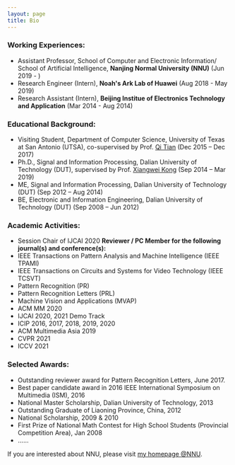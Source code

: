 ```yaml
---
layout: page
title: Bio
---
```


### Working Experiences:

- Assistant Professor, School of Computer and Electronic Information/ School of Artificial Intelligence, **Nanjing Normal University (NNU)** (Jun 2019 - )
- Research Engineer (Intern), **Noah's Ark Lab of Huawei** (Aug 2018 - May 2019)
- Research Assistant (Intern), **Beijing Institue of Electronics Technology and Application** (Mar 2014 - Aug 2014)

### Educational Background:

- Visiting Student, Department of Computer Science, University of Texas at San Antonio (UTSA), co-supervised by Prof. [Qi Tian](http://www.cs.utsa.edu/~qitian/) (Dec 2015 – Dec 2017)
- Ph.D., Signal and Information Processing, Dalian University of Technology (DUT), supervised by Prof. [Xiangwei Kong](https://person.zju.edu.cn/en/0015183) (Sep 2014 – Mar 2019)
- ME, Signal and Information Processing, Dalian University of Technology (DUT) (Sep 2012 – Aug 2014)
- BE, Electronic and Information Engineering, Dalian University of Technology (DUT) (Sep 2008 – Jun 2012)

### Academic Activities:
- Session Chair of IJCAI 2020
**Reviewer / PC Member for the following journal(s) and conference(s):**
- IEEE Transactions on Pattern Analysis and Machine Intelligence (IEEE TPAMI)
- IEEE Transactions on Circuits and Systems for Video Technology (IEEE TCSVT)
- Pattern Recognition (PR)
- Pattern Recognition Letters (PRL)
- Machine Vision and Applications (MVAP)
- ACM MM 2020
- IJCAI 2020, 2021 Demo Track
- ICIP 2016, 2017, 2018, 2019, 2020
- ACM Multimedia Asia 2019
- CVPR 2021
- ICCV 2021

### Selected Awards:
- Outstanding reviewer award for Pattern Recognition Letters, June 2017.
- Best paper candidate award in 2016 IEEE International Symposium on Multimedia (ISM), 2016
- National Master Scholarship, Dalian University of Technology, 2013
- Outstanding Graduate of Liaoning Province, China, 2012
- National Scholarship, 2009 & 2010
- First Prize of National Math Contest for High School Students (Provincial Competition Area), Jan 2008
- ……

If you are interested about NNU, please visit [my homepage @NNU](http://schools.njnu.edu.cn/computer/person/ying-li).

